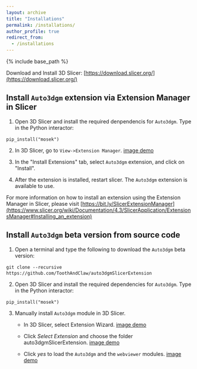```yaml
---
layout: archive
title: "Installations"
permalink: /installations/
author_profile: true
redirect_from:
  - /installations
---
```


{% include base_path %}

Download and Install 3D Slicer: [https://download.slicer.org/](https://download.slicer.org/)

## Install `Auto3dgm` extension via Extension Manager in Slicer

1. Open 3D Slicer and install the required denpendencis for `Auto3dgm`.
Type in the Python interactor:
```
pip_install("mosek")
```

2. In 3D Slicer, go to `View->Extension Manager`. [image demo](<img src="/images/em.\
png">)
 
3. In the "Install Extensions" tab, select `Auto3dgm` extension, and click on "Install".

4. After the extension is installed, restart slicer. The `Auto3dgm` extension is available to use. 

For more information on how to install an extension using the Extension Manager in Slicer, please visit [https://bit.ly/SlicerExtensionManager](https://www.slicer.org/wiki/Documentation/4.3/SlicerApplication/ExtensionsManager#Installing_an_extension)

## Install `Auto3dgm` beta version from source code

1. Open a terminal and type the following to download the `Auto3dgm` beta version: 
```
git clone --recursive https://github.com/ToothAndClaw/auto3dgmSlicerExtension
```
2. Open 3D Slicer and install the required dependencies for `Auto3dgm`. 
Type in the Python interactor: 
```
pip_install("mosek")
```
3. Manually install `Auto3dgm` module in 3D Slicer.  

    * In 3D Slicer, select Extension Wizard. [image demo](<img src="/images/01.png">)

    * Click *Select Extension* and choose the folder auto3dgmSlicerExtension. [image demo](<img src="/images/02.png">)

    * Click *yes* to load the `Auto3dgm` and the `webviewer` modules. [image demo]( <img src="/images/03.png">)
